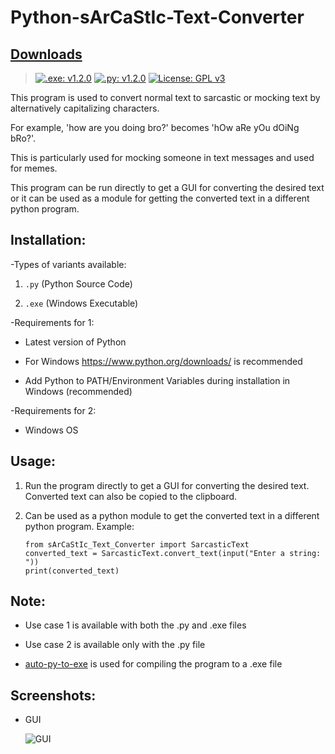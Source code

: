# Python-sArCaStIc-Text-Converter

## [Downloads](https://github.com/VarunS2002/Python-sArCaStIc-Text-Converter/releases)
>[![.exe: v1.2.0](https://img.shields.io/badge/.exe-v1.2.0-brightgreen)](https://github.com/VarunS2002/Python-sArCaStIc-Text-Converter/releases/download/1.2.0/sArCaStIc_Text_Converter.exe)
[![.py: v1.2.0](https://img.shields.io/badge/.py-v1.2.0-brightgreen)](https://github.com/VarunS2002/Python-sArCaStIc-Text-Converter/releases/download/1.2.0/sArCaStIc_Text_Converter.py)
>[![License: GPL v3](https://img.shields.io/badge/License-GPLv3-blue.svg)](https://www.gnu.org/licenses/gpl-3.0)

This program is used to convert normal text to sarcastic or mocking text by alternatively capitalizing characters.

For example, 'how are you doing bro?' becomes 'hOw aRe yOu dOiNg bRo?'.

This is particularly used for mocking someone in text messages and used for memes.

This program can be run directly to get a GUI for converting the desired text or
it can be used as a module for getting the converted text in a different python program.

## Installation:

-Types of variants available:
 
 1. `.py` (Python Source Code)
 
 2. `.exe` (Windows Executable)
 
-Requirements for 1:
 
 - Latest version of Python 
 
 - For Windows https://www.python.org/downloads/ is recommended

 - Add Python to PATH/Environment Variables during installation in Windows (recommended)

-Requirements for 2:
 
 - Windows OS  
 
## Usage:

1. Run the program directly to get a GUI for converting the desired text. Converted text can also be copied to the clipboard.

2. Can be used as a python module to get the converted text in a different python program. Example:
    ```
    from sArCaStIc_Text_Converter import SarcasticText
    converted_text = SarcasticText.convert_text(input("Enter a string: "))
    print(converted_text)
    ```

## Note:

- Use case 1 is available with both the .py and .exe files

- Use case 2 is available only with the .py file

- [auto-py-to-exe](https://pypi.org/project/auto-py-to-exe/) is used for compiling the program to a .exe file

## Screenshots:

- GUI

    ![GUI](https://i.imgur.com/jpvfWXV.png)
